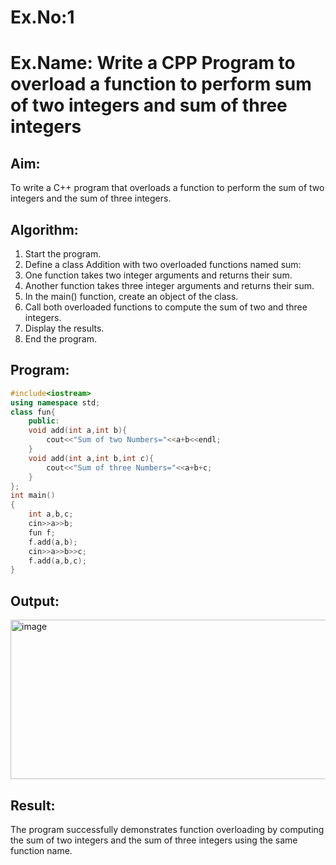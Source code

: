 # Ex.No:1
# Ex.Name: Write a CPP Program to overload a function to perform sum of two integers and sum of three integers

## Aim:
To write a C++ program that overloads a function to perform the sum of two integers and the sum of three integers.

## Algorithm:
1. Start the program.
2. Define a class Addition with two overloaded functions named sum:
3. One function takes two integer arguments and returns their sum.
4. Another function takes three integer arguments and returns their sum.
5. In the main() function, create an object of the class.
6. Call both overloaded functions to compute the sum of two and three integers.
7. Display the results.
8. End the program.

## Program:
```cpp
#include<iostream>
using namespace std;
class fun{
    public:
    void add(int a,int b){
        cout<<"Sum of two Numbers="<<a+b<<endl;
    }
    void add(int a,int b,int c){
        cout<<"Sum of three Numbers="<<a+b+c;
    }
};
int main()
{
    int a,b,c;
    cin>>a>>b;
    fun f;
    f.add(a,b);
    cin>>a>>b>>c;
    f.add(a,b,c);
}
```



## Output:
<img width="553" height="255" alt="image" src="https://github.com/user-attachments/assets/0e20f780-6729-4655-9a2d-f1129790b11d" />



## Result:
The program successfully demonstrates function overloading by computing the sum of two integers and the sum of three integers using the same function name.
